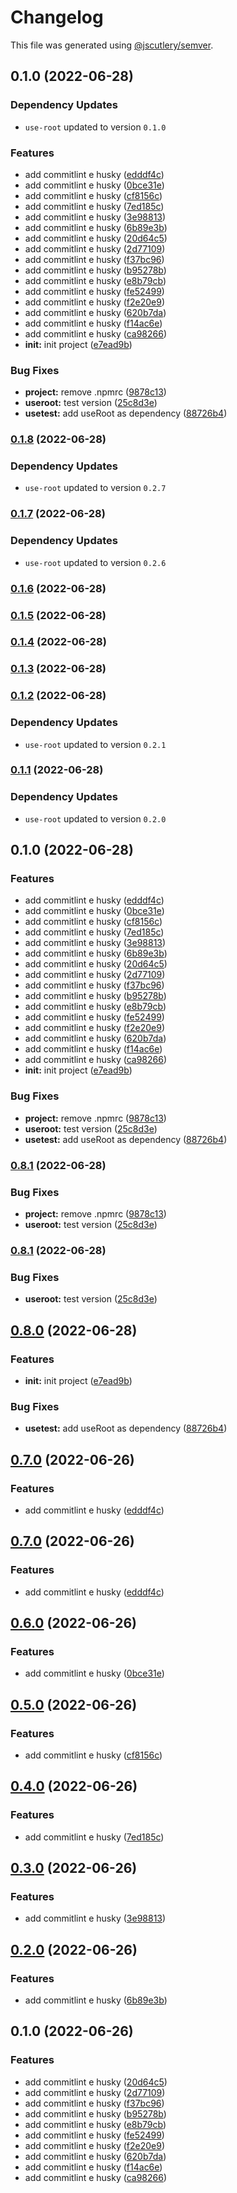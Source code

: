 # Changelog

This file was generated using [@jscutlery/semver](https://github.com/jscutlery/semver).

## 0.1.0 (2022-06-28)

### Dependency Updates

* `use-root` updated to version `0.1.0`

### Features

* add commitlint e husky ([edddf4c](https://github.com/Jucian0/nx-monorepo/commit/edddf4c6146e49969d7809cb90425b8910234947))
* add commitlint e husky ([0bce31e](https://github.com/Jucian0/nx-monorepo/commit/0bce31e4daf9ff9f4c1473d8594698d44316df82))
* add commitlint e husky ([cf8156c](https://github.com/Jucian0/nx-monorepo/commit/cf8156c68bb8f7f681aa467f7cb2cea700f09c49))
* add commitlint e husky ([7ed185c](https://github.com/Jucian0/nx-monorepo/commit/7ed185ce9915a7bdbf2e9c7a7f76d3c88ffe3d90))
* add commitlint e husky ([3e98813](https://github.com/Jucian0/nx-monorepo/commit/3e9881319563aa4c8208488dfd9be87524b623b8))
* add commitlint e husky ([6b89e3b](https://github.com/Jucian0/nx-monorepo/commit/6b89e3b35093a8512f6342d1b40d175622c19645))
* add commitlint e husky ([20d64c5](https://github.com/Jucian0/nx-monorepo/commit/20d64c53853c8cc70ea366d19f7f7cca5bb1206d))
* add commitlint e husky ([2d77109](https://github.com/Jucian0/nx-monorepo/commit/2d7710966a1f6bb34f6eeae26ae88e7c1677d431))
* add commitlint e husky ([f37bc96](https://github.com/Jucian0/nx-monorepo/commit/f37bc9689b100421d0b55e553e9e57b2527df5db))
* add commitlint e husky ([b95278b](https://github.com/Jucian0/nx-monorepo/commit/b95278b3a2e00d98666e6e9aaab0a9c3f9644e20))
* add commitlint e husky ([e8b79cb](https://github.com/Jucian0/nx-monorepo/commit/e8b79cbc2bd358e018414153a44f0a2ef66f1f97))
* add commitlint e husky ([fe52499](https://github.com/Jucian0/nx-monorepo/commit/fe5249900375c9d4c8e00441b7ba57a2c61034d3))
* add commitlint e husky ([f2e20e9](https://github.com/Jucian0/nx-monorepo/commit/f2e20e91719fbca3241ce200d966567d834c813c))
* add commitlint e husky ([620b7da](https://github.com/Jucian0/nx-monorepo/commit/620b7da2f114f92f339fde1d40a684469973049b))
* add commitlint e husky ([f14ac6e](https://github.com/Jucian0/nx-monorepo/commit/f14ac6e9beb329f5778fb414e9865883bb7f7e24))
* add commitlint e husky ([ca98266](https://github.com/Jucian0/nx-monorepo/commit/ca9826658534ad8890142a9f5fb77a7d596ee952))
* **init:** init project ([e7ead9b](https://github.com/Jucian0/nx-monorepo/commit/e7ead9b4c12f53d8b975bfd45aad4f904d8bff63))


### Bug Fixes

* **project:** remove .npmrc ([9878c13](https://github.com/Jucian0/nx-monorepo/commit/9878c13f281706d4e5358d9ecfe7eebc529b3d7d))
* **useroot:** test version ([25c8d3e](https://github.com/Jucian0/nx-monorepo/commit/25c8d3ea4972c30b0d6e4ab7ab4bfcb6d42ed598))
* **usetest:** add useRoot as dependency ([88726b4](https://github.com/Jucian0/nx-monorepo/commit/88726b4706a582c6a902fe224b75783475599051))

### [0.1.8](https://github.com/Jucian0/nx-monorepo/compare/use-test-0.1.7...use-test-0.1.8) (2022-06-28)

### Dependency Updates

* `use-root` updated to version `0.2.7`
### [0.1.7](https://github.com/Jucian0/nx-monorepo/compare/use-test-0.1.6...use-test-0.1.7) (2022-06-28)

### Dependency Updates

* `use-root` updated to version `0.2.6`
### [0.1.6](https://github.com/Jucian0/nx-monorepo/compare/use-test-0.1.5...use-test-0.1.6) (2022-06-28)

### [0.1.5](https://github.com/Jucian0/nx-monorepo/compare/use-test-0.1.4...use-test-0.1.5) (2022-06-28)

### [0.1.4](https://github.com/Jucian0/nx-monorepo/compare/use-test-0.1.3...use-test-0.1.4) (2022-06-28)

### [0.1.3](https://github.com/Jucian0/nx-monorepo/compare/use-test-0.1.2...use-test-0.1.3) (2022-06-28)

### [0.1.2](https://github.com/Jucian0/nx-monorepo/compare/use-test-0.1.1...use-test-0.1.2) (2022-06-28)

### Dependency Updates

* `use-root` updated to version `0.2.1`
### [0.1.1](https://github.com/Jucian0/nx-monorepo/compare/use-test-0.1.0...use-test-0.1.1) (2022-06-28)

### Dependency Updates

* `use-root` updated to version `0.2.0`
## 0.1.0 (2022-06-28)


### Features

* add commitlint e husky ([edddf4c](https://github.com/Jucian0/nx-monorepo/commit/edddf4c6146e49969d7809cb90425b8910234947))
* add commitlint e husky ([0bce31e](https://github.com/Jucian0/nx-monorepo/commit/0bce31e4daf9ff9f4c1473d8594698d44316df82))
* add commitlint e husky ([cf8156c](https://github.com/Jucian0/nx-monorepo/commit/cf8156c68bb8f7f681aa467f7cb2cea700f09c49))
* add commitlint e husky ([7ed185c](https://github.com/Jucian0/nx-monorepo/commit/7ed185ce9915a7bdbf2e9c7a7f76d3c88ffe3d90))
* add commitlint e husky ([3e98813](https://github.com/Jucian0/nx-monorepo/commit/3e9881319563aa4c8208488dfd9be87524b623b8))
* add commitlint e husky ([6b89e3b](https://github.com/Jucian0/nx-monorepo/commit/6b89e3b35093a8512f6342d1b40d175622c19645))
* add commitlint e husky ([20d64c5](https://github.com/Jucian0/nx-monorepo/commit/20d64c53853c8cc70ea366d19f7f7cca5bb1206d))
* add commitlint e husky ([2d77109](https://github.com/Jucian0/nx-monorepo/commit/2d7710966a1f6bb34f6eeae26ae88e7c1677d431))
* add commitlint e husky ([f37bc96](https://github.com/Jucian0/nx-monorepo/commit/f37bc9689b100421d0b55e553e9e57b2527df5db))
* add commitlint e husky ([b95278b](https://github.com/Jucian0/nx-monorepo/commit/b95278b3a2e00d98666e6e9aaab0a9c3f9644e20))
* add commitlint e husky ([e8b79cb](https://github.com/Jucian0/nx-monorepo/commit/e8b79cbc2bd358e018414153a44f0a2ef66f1f97))
* add commitlint e husky ([fe52499](https://github.com/Jucian0/nx-monorepo/commit/fe5249900375c9d4c8e00441b7ba57a2c61034d3))
* add commitlint e husky ([f2e20e9](https://github.com/Jucian0/nx-monorepo/commit/f2e20e91719fbca3241ce200d966567d834c813c))
* add commitlint e husky ([620b7da](https://github.com/Jucian0/nx-monorepo/commit/620b7da2f114f92f339fde1d40a684469973049b))
* add commitlint e husky ([f14ac6e](https://github.com/Jucian0/nx-monorepo/commit/f14ac6e9beb329f5778fb414e9865883bb7f7e24))
* add commitlint e husky ([ca98266](https://github.com/Jucian0/nx-monorepo/commit/ca9826658534ad8890142a9f5fb77a7d596ee952))
* **init:** init project ([e7ead9b](https://github.com/Jucian0/nx-monorepo/commit/e7ead9b4c12f53d8b975bfd45aad4f904d8bff63))


### Bug Fixes

* **project:** remove .npmrc ([9878c13](https://github.com/Jucian0/nx-monorepo/commit/9878c13f281706d4e5358d9ecfe7eebc529b3d7d))
* **useroot:** test version ([25c8d3e](https://github.com/Jucian0/nx-monorepo/commit/25c8d3ea4972c30b0d6e4ab7ab4bfcb6d42ed598))
* **usetest:** add useRoot as dependency ([88726b4](https://github.com/Jucian0/nx-monorepo/commit/88726b4706a582c6a902fe224b75783475599051))

### [0.8.1](https://github.com/Jucian0/nx-monorepo/compare/use-test-0.8.0...use-test-0.8.1) (2022-06-28)


### Bug Fixes

* **project:** remove .npmrc ([9878c13](https://github.com/Jucian0/nx-monorepo/commit/9878c13f281706d4e5358d9ecfe7eebc529b3d7d))
* **useroot:** test version ([25c8d3e](https://github.com/Jucian0/nx-monorepo/commit/25c8d3ea4972c30b0d6e4ab7ab4bfcb6d42ed598))

### [0.8.1](https://github.com/Jucian0/nx-monorepo/compare/use-test-0.8.0...use-test-0.8.1) (2022-06-28)


### Bug Fixes

* **useroot:** test version ([25c8d3e](https://github.com/Jucian0/nx-monorepo/commit/25c8d3ea4972c30b0d6e4ab7ab4bfcb6d42ed598))

## [0.8.0](https://github.com/Jucian0/nx-monorepo/compare/use-test-0.7.0...use-test-0.8.0) (2022-06-28)


### Features

* **init:** init project ([e7ead9b](https://github.com/Jucian0/nx-monorepo/commit/e7ead9b4c12f53d8b975bfd45aad4f904d8bff63))


### Bug Fixes

* **usetest:** add useRoot as dependency ([88726b4](https://github.com/Jucian0/nx-monorepo/commit/88726b4706a582c6a902fe224b75783475599051))

## [0.7.0](https://github.com/Jucian0/nx-monorepo/compare/use-test-0.6.0...use-test-0.7.0) (2022-06-26)

### Features

- add commitlint e husky ([edddf4c](https://github.com/Jucian0/nx-monorepo/commit/edddf4c6146e49969d7809cb90425b8910234947))

## [0.7.0](https://github.com/Jucian0/nx-monorepo/compare/use-test-0.6.0...use-test-0.7.0) (2022-06-26)

### Features

- add commitlint e husky ([edddf4c](https://github.com/Jucian0/nx-monorepo/commit/edddf4c6146e49969d7809cb90425b8910234947))

## [0.6.0](https://github.com/Jucian0/nx-monorepo/compare/use-test-0.5.0...use-test-0.6.0) (2022-06-26)

### Features

- add commitlint e husky ([0bce31e](https://github.com/Jucian0/nx-monorepo/commit/0bce31e4daf9ff9f4c1473d8594698d44316df82))

## [0.5.0](https://github.com/Jucian0/nx-monorepo/compare/use-test-0.4.0...use-test-0.5.0) (2022-06-26)

### Features

- add commitlint e husky ([cf8156c](https://github.com/Jucian0/nx-monorepo/commit/cf8156c68bb8f7f681aa467f7cb2cea700f09c49))

## [0.4.0](https://github.com/Jucian0/nx-monorepo/compare/use-test-0.3.0...use-test-0.4.0) (2022-06-26)

### Features

- add commitlint e husky ([7ed185c](https://github.com/Jucian0/nx-monorepo/commit/7ed185ce9915a7bdbf2e9c7a7f76d3c88ffe3d90))

## [0.3.0](https://github.com/Jucian0/nx-monorepo/compare/use-test-0.2.0...use-test-0.3.0) (2022-06-26)

### Features

- add commitlint e husky ([3e98813](https://github.com/Jucian0/nx-monorepo/commit/3e9881319563aa4c8208488dfd9be87524b623b8))

## [0.2.0](https://github.com/Jucian0/nx-monorepo/compare/use-test-0.1.0...use-test-0.2.0) (2022-06-26)

### Features

- add commitlint e husky ([6b89e3b](https://github.com/Jucian0/nx-monorepo/commit/6b89e3b35093a8512f6342d1b40d175622c19645))

## 0.1.0 (2022-06-26)

### Features

- add commitlint e husky ([20d64c5](https://github.com/Jucian0/nx-monorepo/commit/20d64c53853c8cc70ea366d19f7f7cca5bb1206d))
- add commitlint e husky ([2d77109](https://github.com/Jucian0/nx-monorepo/commit/2d7710966a1f6bb34f6eeae26ae88e7c1677d431))
- add commitlint e husky ([f37bc96](https://github.com/Jucian0/nx-monorepo/commit/f37bc9689b100421d0b55e553e9e57b2527df5db))
- add commitlint e husky ([b95278b](https://github.com/Jucian0/nx-monorepo/commit/b95278b3a2e00d98666e6e9aaab0a9c3f9644e20))
- add commitlint e husky ([e8b79cb](https://github.com/Jucian0/nx-monorepo/commit/e8b79cbc2bd358e018414153a44f0a2ef66f1f97))
- add commitlint e husky ([fe52499](https://github.com/Jucian0/nx-monorepo/commit/fe5249900375c9d4c8e00441b7ba57a2c61034d3))
- add commitlint e husky ([f2e20e9](https://github.com/Jucian0/nx-monorepo/commit/f2e20e91719fbca3241ce200d966567d834c813c))
- add commitlint e husky ([620b7da](https://github.com/Jucian0/nx-monorepo/commit/620b7da2f114f92f339fde1d40a684469973049b))
- add commitlint e husky ([f14ac6e](https://github.com/Jucian0/nx-monorepo/commit/f14ac6e9beb329f5778fb414e9865883bb7f7e24))
- add commitlint e husky ([ca98266](https://github.com/Jucian0/nx-monorepo/commit/ca9826658534ad8890142a9f5fb77a7d596ee952))
